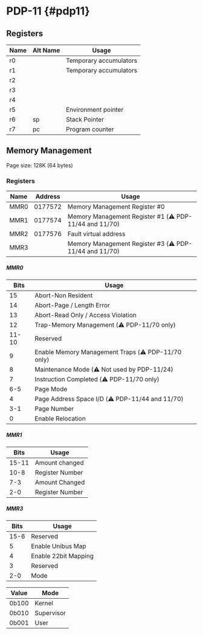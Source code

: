 # PDP-11 {#pdp11}

## Registers

| Name | Alt Name | Usage                  |
|------|----------|------------------------|
| r0   |          | Temporary accumulators |
| r1   |          | Temporary accumulators |
| r2   |          |                        |
| r3   |          |                        |
| r4   |          |                        |
| r5   |          | Environment pointer    |
| r6   | sp       | Stack Pointer          |
| r7   | pc       | Program counter        |

## Memory Management

Page size: 128K (64 bytes)

### Registers

| Name  | Address | Usage                                                   |
|-------|---------|---------------------------------------------------------|
| MMR0  | 0177572 | Memory Management Register #0                           |
| MMR1  | 0177574 | Memory Management Register #1 (⚠️ PDP-11/44 and 11/70) |
| MMR2  | 0177576 | Fault virtual address                                   |
| MMR3  |         | Memory Management Register #3 (⚠️ PDP-11/44 and 11/70) |

##### MMR0

| Bits  | Usage |
|-------|-------|
| 15    | Abort-Non Resident
| 14    | Abort-Page / Length Error
| 13    | Abort-Read Only / Access Violation
| 12    | Trap-Memory Management (⚠️ PDP-11/70 only)
| 11-10 | Reserved
| 9     | Enable Memory Management Traps (⚠️ PDP-11/70 only)
| 8     | Maintenance Mode (⚠️ Not used by PDP-11/24)
| 7     | Instruction Completed (⚠️ PDP-11/70 only)
| 6-5   | Page Mode
| 4     | Page Address Space I/D (⚠️ PDP-11/44 and 11/70)
| 3-1   | Page Number
| 0     | Enable Relocation

##### MMR1

| Bits  | Usage           |
|-------|-----------------|
| 15-11 | Amount changed  |
| 10-8  | Register Number |
| 7-3   | Amount Changed  |
| 2-0   | Register Number |

##### MMR3

| Bits | Usage                |
|------|----------------------|
| 15-6 | Reserved             |
| 5    | Enable Unibus Map    |
| 4    | Enable 22bit Mapping |
| 3    | Reserved             |
| 2-0  | Mode                 |

| Value | Mode       |
|-------|------------|
| 0b100 | Kernel     |
| 0b010 | Supervisor |
| 0b001 | User       |
